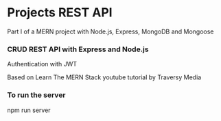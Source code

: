 # Projects REST API
Part I of a MERN project with Node.js, Express, MongoDB and Mongoose

### CRUD REST API with Express and Node.js
Authentication with JWT

Based on Learn The MERN Stack youtube tutorial by Traversy Media

### To run the server
npm run server
